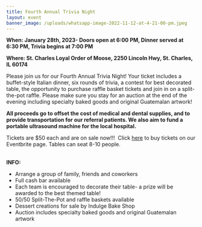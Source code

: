 ```yaml
---
title: Fourth Annual Trivia Night
layout: event
banner_image: /uploads/whatsapp-image-2022-11-12-at-4-21-00-pm.jpeg
---
```

**When: January 28th, 2023- Doors open at 6:00 PM, Dinner served at 6:30 PM, Trivia begins at 7:00 PM**&nbsp;

**Where: St. Charles Loyal Order of Moose, 2250 Lincoln Hwy, St. Charles, IL 60174**

Please join us for our Fourth Annual Trivia Night! Your ticket includes a buffet-style Italian dinner, six rounds of trivia, a contest for best decorated table, the opportunity to purchase raffle basket tickets and join in on a split-the-pot raffle. Please make sure you stay for an auction at the end of the evening including specialty baked goods and original Guatemalan artwork!&nbsp;

**All proceeds go to offset the cost of medical and dental supplies, and to provide transportation for our referral patients. We also aim to fund a portable ultrasound machine for the local hospital.**&nbsp;

Tickets are $50 each and are on sale now!!!&nbsp; Click&nbsp;[here](https://www.eventbrite.com/e/healing-hands-medical-mission-4th-annual-trivia-night-tickets-481834669467?aff=ebdssbdestsearch) to buy tickets on our Eventbrite page. Tables can seat 8-10 people.&nbsp;<br>​​​​​​

**INFO:**&nbsp;

* Arrange a group of family, friends and coworkers&nbsp;
* Full cash bar available&nbsp;
* Each team is encouraged to decorate their table- a prize will be awarded to the best themed table!&nbsp;
* 50/50 Split-The-Pot and raffle baskets available
* Dessert creations for sale by Indulge Bake Shop&nbsp;
* Auction includes specialty baked goods and original Guatemalan artwork